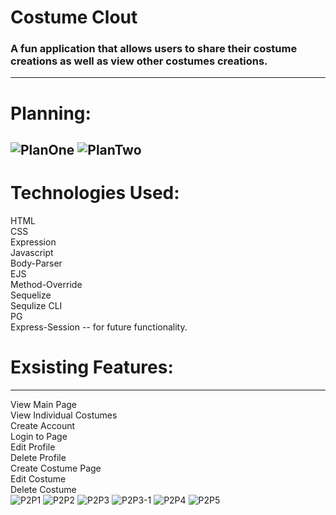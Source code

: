 # Costume Clout <br>
### A fun application that allows users to share their costume creations as well as view other costumes creations.
-------------------------------------------------------------------------------------------------------------------------------------
 # Planning:
![PlanOne](https://user-images.githubusercontent.com/82845381/119997489-65918500-bf95-11eb-9fa7-de1799691df2.jpg)
![PlanTwo](https://user-images.githubusercontent.com/82845381/119997494-662a1b80-bf95-11eb-8def-75e049c2d1b2.jpg)
-------------------------------------------------------------------------------------------------------------------------------------
# Technologies Used:
HTML <br>
CSS <br>
Expression <br>
Javascript <br>
Body-Parser <br>
EJS <br>
Method-Override <br>
Sequelize <br>
Sequlize CLI <br>
PG <br>
Express-Session -- for future functionality.

# Exsisting Features:
-------------------------------------------------------------------------------------------------------------------------------------
View Main Page <br>
View Individual Costumes <br>
Create Account <br>
Login to Page <br>
Edit Profile <br>
Delete Profile <br>
Create Costume Page <br>
Edit Costume <br>
Delete Costume <br>
![P2P1](https://user-images.githubusercontent.com/82845381/119999745-aee2d400-bf97-11eb-88be-202b8d6e4242.jpg)
![P2P2](https://user-images.githubusercontent.com/82845381/119999665-9a064080-bf97-11eb-8eb5-fb025750774e.jpg)
![P2P3](https://user-images.githubusercontent.com/82845381/119999668-9b376d80-bf97-11eb-8841-a9fbcfac3630.jpg)
![P2P3-1](https://user-images.githubusercontent.com/82845381/119999677-9c689a80-bf97-11eb-8309-15f0cbec8731.jpg)
![P2P4](https://user-images.githubusercontent.com/82845381/119999682-9e325e00-bf97-11eb-85fe-bd47a6654994.jpg)
![P2P5](https://user-images.githubusercontent.com/82845381/119999688-9f638b00-bf97-11eb-9a53-fb58b13c1ac2.jpg)


